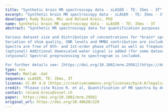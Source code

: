 ```yaml
---
title: "Synthetic brain MR spectroscopy data - sLASER - TE: 35ms - 3T"
excerpt: "Synthetic brain MR spectroscopy data - sLASER - TE: 35ms - 3T"
developer: Rudy Rizzo, MSc and Roland Kreis, PhD
name: Synthetic brain MR spectroscopy data - sLASER - TE: 35ms - 3T
abstract: "Synthetic MR spectroscopy data for quantification purposes (included ground-truth concnetration levels) of use for benchmarking (model fitting, machine learning or neural networks algorithms) or of use in deep learning contexts for pre-training, fine-tuning or ablation study.

Various dataset size and distribution of concentrations for *brain* spectra are included (for full description, see README.md file available at the URL reported below or at https://github.com/bellarude/MRS_detasets).
Variation of shim quality, SNR levels and MMBG contribution are included.
Spectra are free of 0th- and 1st-order phase offset as well as freqeuncy drifts.
(optional) Additional downscaled water signal is added (for some datasets) for quantification referencing.
(otpional) Spectral preprocessing to spectrogram is included.

For further details see: [https://doi.org/10.1002/mrm.29561](https://doi.org/10.1002/mrm.29561)"
type: svs
format: Matlab .dat
sequence: sLASER, TE: 35ms, 3T
license: CC-BY 4.0 (https://creativecommons.org/licenses/by/4.0/legalcode)
credit: "Please cite Rizzo R. et al, Quantification of MR spectra by deep learning in an idealized setting: Investigation of forms of input, network architectures, optimization by ensembles of networks, and training bias, Magn. Reson. Med. 89(5):1707-1727 (2023)."
contact: roland.kreis@insel.ch
paper:  https://doi.org/10.1002/mrm.29561
original_url: https://doi.org/10.48620/229
---
```


